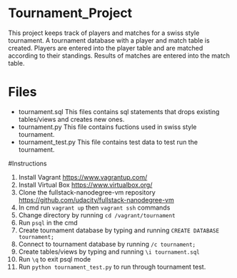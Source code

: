 # Tournament_Project
This project keeps track of players and matches for a swiss style tournament. A tournament database with a player and match table is created. Players are entered into the player table and are matched according to their standings. Results of matches are entered into the match table.

# Files
- tournament.sql
This files contains sql statements that drops existing tables/views and creates new ones.
- tournament.py
This file contains fuctions used in swiss style tournament.
- tournament_test.py
This file contains test data to test run the tournament.

#Instructions
1. Install Vagrant https://www.vagrantup.com/ 
2. Install Virtual Box https://www.virtualbox.org/ 
3. Clone the fullstack-nanodegree-vm repository https://github.com/udacity/fullstack-nanodegree-vm 
4. In cmd run `vagrant up` then `vagrant ssh` commands
5. Change directory by running `cd /vagrant/tournament`
6. Run `psql` in the cmd
7. Create tournament database by typing and running `CREATE DATABASE tournament;`
8. Connect to tournament database by running `/c tournament;`
9. Create tables/views by typing and running `\i tournament.sql`
10. Run `\q` to exit psql mode
11. Run `python tournament_test.py` to run through tournament test.

